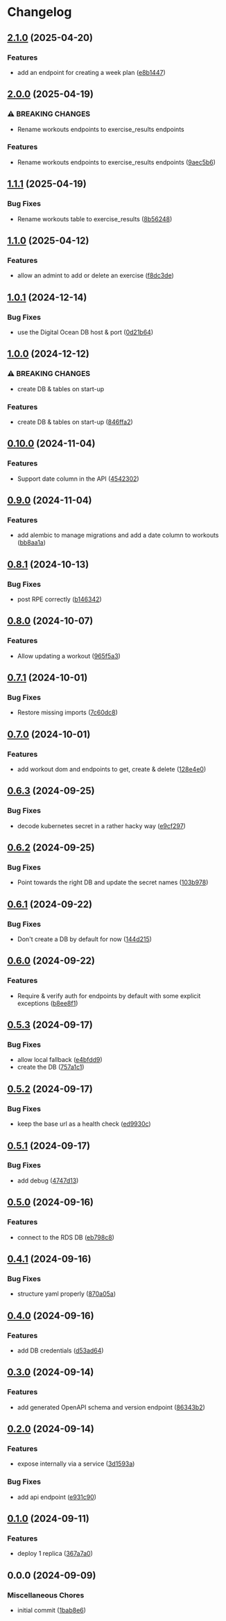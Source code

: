 # Changelog

## [2.1.0](https://github.com/johnjaredprater/gym_track_core/compare/v2.0.0...v2.1.0) (2025-04-20)


### Features

* add an endpoint for creating a week plan ([e8b1447](https://github.com/johnjaredprater/gym_track_core/commit/e8b1447f5719e76023003dd9ba14d6b813b22e8c))

## [2.0.0](https://github.com/johnjaredprater/gym_track_core/compare/v1.1.1...v2.0.0) (2025-04-19)


### ⚠ BREAKING CHANGES

* Rename workouts endpoints to exercise_results endpoints

### Features

* Rename workouts endpoints to exercise_results endpoints ([9aec5b6](https://github.com/johnjaredprater/gym_track_core/commit/9aec5b6cd8308d837e5db61a7ca5783afc6dbf02))

## [1.1.1](https://github.com/johnjaredprater/gym_track_core/compare/v1.1.0...v1.1.1) (2025-04-19)


### Bug Fixes

* Rename workouts table to exercise_results ([8b56248](https://github.com/johnjaredprater/gym_track_core/commit/8b56248c8db6abd5b8de407f88af5efc7e517c28))

## [1.1.0](https://github.com/johnjaredprater/gym_track_core/compare/v1.0.1...v1.1.0) (2025-04-12)


### Features

* allow an admint to add or delete an exercise ([f8dc3de](https://github.com/johnjaredprater/gym_track_core/commit/f8dc3deee5be0a9dfe2f8a30b37dd12f249508a3))

## [1.0.1](https://github.com/johnjaredprater/gym_track_core/compare/v1.0.0...v1.0.1) (2024-12-14)


### Bug Fixes

* use the Digital Ocean DB host & port ([0d21b64](https://github.com/johnjaredprater/gym_track_core/commit/0d21b649b1eb9a4fb57f91ba0cede32b410971eb))

## [1.0.0](https://github.com/johnjaredprater/gym_track_core/compare/v0.10.0...v1.0.0) (2024-12-12)


### ⚠ BREAKING CHANGES

* create DB & tables on start-up

### Features

* create DB & tables on start-up ([846ffa2](https://github.com/johnjaredprater/gym_track_core/commit/846ffa237b531636678d9a571c37d82ff0695785))

## [0.10.0](https://github.com/johnjaredprater/gym_track_core/compare/v0.9.0...v0.10.0) (2024-11-04)


### Features

* Support date column in the API ([4542302](https://github.com/johnjaredprater/gym_track_core/commit/454230237a19e13bf0038d2103c478ccfab89857))

## [0.9.0](https://github.com/johnjaredprater/gym_track_core/compare/v0.8.1...v0.9.0) (2024-11-04)


### Features

* add alembic to manage migrations and add a date column to workouts ([bb8aa1a](https://github.com/johnjaredprater/gym_track_core/commit/bb8aa1a4677f66e835291a8f0a31899d66dc075f))

## [0.8.1](https://github.com/johnjaredprater/gym_track_core/compare/v0.8.0...v0.8.1) (2024-10-13)


### Bug Fixes

* post RPE correctly ([b146342](https://github.com/johnjaredprater/gym_track_core/commit/b14634267b822a4e494ac4f770e0982f67e7ff87))

## [0.8.0](https://github.com/johnjaredprater/gym_track_core/compare/v0.7.1...v0.8.0) (2024-10-07)


### Features

* Allow updating a workout ([965f5a3](https://github.com/johnjaredprater/gym_track_core/commit/965f5a3c7c5e946fb8203f7814a51c68da36f964))

## [0.7.1](https://github.com/johnjaredprater/gym_track_core/compare/v0.7.0...v0.7.1) (2024-10-01)


### Bug Fixes

* Restore missing imports ([7c60dc8](https://github.com/johnjaredprater/gym_track_core/commit/7c60dc83cad03f7a2bcbfcdb3c7a40081110a9da))

## [0.7.0](https://github.com/johnjaredprater/gym_track_core/compare/v0.6.3...v0.7.0) (2024-10-01)


### Features

* add workout dom and endpoints to get, create & delete ([128e4e0](https://github.com/johnjaredprater/gym_track_core/commit/128e4e05495d765ef23cd7f6c3ab3f282e26527c))

## [0.6.3](https://github.com/johnjaredprater/gym_track_core/compare/v0.6.2...v0.6.3) (2024-09-25)


### Bug Fixes

* decode kubernetes secret in a rather hacky way ([e9cf297](https://github.com/johnjaredprater/gym_track_core/commit/e9cf2970c64edbc4d191b8afe692fbe6139e2612))

## [0.6.2](https://github.com/johnjaredprater/gym_track_core/compare/v0.6.1...v0.6.2) (2024-09-25)


### Bug Fixes

* Point towards the right DB and update the secret names ([103b978](https://github.com/johnjaredprater/gym_track_core/commit/103b978acdcc65d30576c58077d7a07d774ab3e7))

## [0.6.1](https://github.com/johnjaredprater/gym_track_core/compare/v0.6.0...v0.6.1) (2024-09-22)


### Bug Fixes

* Don't create a DB by default for now ([144d215](https://github.com/johnjaredprater/gym_track_core/commit/144d215c232eb96f7468879847764abf3ce96c22))

## [0.6.0](https://github.com/johnjaredprater/gym_track_core/compare/v0.5.3...v0.6.0) (2024-09-22)


### Features

* Require & verify auth for endpoints by default with some explicit exceptions ([b8ee8f1](https://github.com/johnjaredprater/gym_track_core/commit/b8ee8f12438274aa197b00182eb2a86628ad7876))

## [0.5.3](https://github.com/johnjaredprater/gym_track_core/compare/v0.5.2...v0.5.3) (2024-09-17)


### Bug Fixes

* allow local fallback ([e4bfdd9](https://github.com/johnjaredprater/gym_track_core/commit/e4bfdd9fb78e0c53e8523febf8d3e577c5cd7a43))
* create the DB ([757a1c1](https://github.com/johnjaredprater/gym_track_core/commit/757a1c1d1fbb85a09d54d9a939514f2c985908e8))

## [0.5.2](https://github.com/johnjaredprater/gym_track_core/compare/v0.5.1...v0.5.2) (2024-09-17)


### Bug Fixes

* keep the base url as a health check ([ed9930c](https://github.com/johnjaredprater/gym_track_core/commit/ed9930c6adde04c875bb09bba27b4dc7191f3911))

## [0.5.1](https://github.com/johnjaredprater/gym_track_core/compare/v0.5.0...v0.5.1) (2024-09-17)


### Bug Fixes

* add debug ([4747d13](https://github.com/johnjaredprater/gym_track_core/commit/4747d13306f406d16fccb7a6060acbddcc01c056))

## [0.5.0](https://github.com/johnjaredprater/gym_track_core/compare/v0.4.1...v0.5.0) (2024-09-16)


### Features

* connect to the RDS DB ([eb798c8](https://github.com/johnjaredprater/gym_track_core/commit/eb798c89ac5bfd456d8dcd2429dde82aa9839ffe))

## [0.4.1](https://github.com/johnjaredprater/gym_track_core/compare/v0.4.0...v0.4.1) (2024-09-16)


### Bug Fixes

* structure yaml properly ([870a05a](https://github.com/johnjaredprater/gym_track_core/commit/870a05aa3f93a6bd4d0f5e0697b2bd07f36235f7))

## [0.4.0](https://github.com/johnjaredprater/gym_track_core/compare/v0.3.0...v0.4.0) (2024-09-16)


### Features

* add DB credentials ([d53ad64](https://github.com/johnjaredprater/gym_track_core/commit/d53ad64a8e9e221fe3b5cd538063086471f0119f))

## [0.3.0](https://github.com/johnjaredprater/gym_track_core/compare/v0.2.0...v0.3.0) (2024-09-14)


### Features

* add generated OpenAPI schema and version endpoint ([86343b2](https://github.com/johnjaredprater/gym_track_core/commit/86343b25b844f3d74d7e643cb6aab049e1ffc91b))

## [0.2.0](https://github.com/johnjaredprater/gym_track_core/compare/v0.1.0...v0.2.0) (2024-09-14)


### Features

* expose internally via a service ([3d1593a](https://github.com/johnjaredprater/gym_track_core/commit/3d1593a2530f23ee706efc686714c62c9eb1da46))


### Bug Fixes

* add api endpoint ([e931c90](https://github.com/johnjaredprater/gym_track_core/commit/e931c90e43e169b127f7dfe3584d6c10c86209ab))

## [0.1.0](https://github.com/johnjaredprater/gym_track_core/compare/v0.0.0...v0.1.0) (2024-09-11)


### Features

* deploy 1 replica ([367a7a0](https://github.com/johnjaredprater/gym_track_core/commit/367a7a0f1432dedb2440d7eb3c5c220136c38f33))

## 0.0.0 (2024-09-09)


### Miscellaneous Chores

* initial commit ([1bab8e6](https://github.com/johnjaredprater/gym_track_core/commit/1bab8e622376a51011221766f58e63ae15dc3919))
